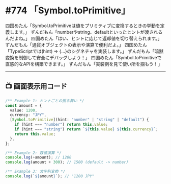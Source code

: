 # #774 「Symbol.toPrimitive」

四国めたん「Symbol.toPrimitiveは値をプリミティブに変換するときの挙動を定義します。」
ずんだもん「numberやstring、defaultといったヒントが渡されるんだよね。」
四国めたん「はい、ヒントに応じて返却値を切り替えられます。」
ずんだもん「通貨オブジェクトの表示や演算で便利だよ。」
四国めたん「TypeScriptでは(hint) => {...}のシグネチャを実装します。」
ずんだもん「暗黙変換を制御して安全にデバッグしよう！」
四国めたん「Symbol.toPrimitiveで直感的なAPIを構築できます。」
ずんだもん「実装例を見て使い所を掴もう！」

---

## 📺 画面表示用コード

```typescript
/** Example 1: ヒントごとの振る舞い */
const amount = {
  value: 1200,
  currency: "JPY",
  [Symbol.toPrimitive](hint: "number" | "string" | "default") {
    if (hint === "number") return this.value;
    if (hint === "string") return `${this.value} ${this.currency}`;
    return this.value;
  },
};

/** Example 2: 数値演算 */
console.log(+amount); // 1200
console.log(amount + 300); // 1500 (default -> number)

/** Example 3: 文字列変換 */
console.log(`${amount}`); // "1200 JPY"
```
